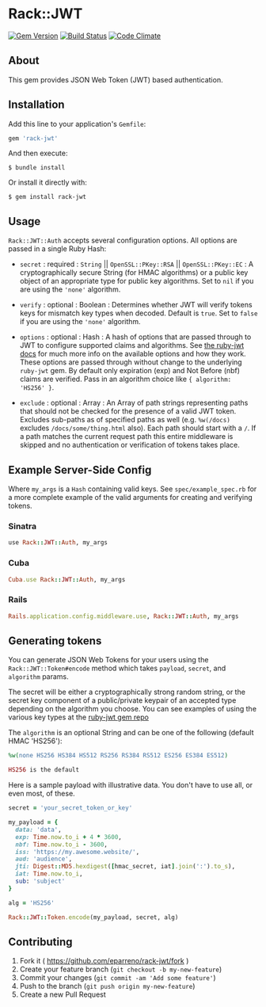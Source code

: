 # Rack::JWT

[![Gem Version](https://badge.fury.io/rb/rack-jwt.svg)](http://badge.fury.io/rb/rack-jwt)
[![Build Status](https://travis-ci.org/eparreno/rack-jwt.svg)](https://travis-ci.org/eparreno/rack-jwt)
[![Code Climate](https://codeclimate.com/github/eparreno/rack-jwt/badges/gpa.svg)](https://codeclimate.com/github/eparreno/rack-jwt)

## About

This gem provides JSON Web Token (JWT) based authentication.

## Installation

Add this line to your application's `Gemfile`:

```ruby
gem 'rack-jwt'
```

And then execute:

```
$ bundle install
```

Or install it directly with:

```
$ gem install rack-jwt
```

## Usage

`Rack::JWT::Auth` accepts several configuration options. All options are passed in a single Ruby Hash:

* `secret` : required : `String` || `OpenSSL::PKey::RSA` || `OpenSSL::PKey::EC` : A cryptographically secure String (for HMAC algorithms) or a public key object of an appropriate type for public key algorithms. Set to `nil` if you are using the `'none'` algorithm.

* `verify` : optional : Boolean : Determines whether JWT will verify tokens keys for mismatch key types when decoded. Default is `true`. Set to `false` if you are using the `'none'` algorithm.

* `options` : optional : Hash : A hash of options that are passed through to JWT to configure supported claims and algorithms. See [the ruby-jwt docs](https://github.com/progrium/ruby-jwt#support-for-reserved-claim-names) for much more info on the available options and how they work. These options are passed through without change to the underlying `ruby-jwt` gem. By default only expiration (exp) and Not Before (nbf) claims are verified. Pass in an algorithm choice like `{ algorithm: 'HS256' }`.

* `exclude` : optional : Array : An Array of path strings representing paths that should not be checked for the presence of a valid JWT token. Excludes sub-paths as of specified paths as well (e.g. `%w(/docs)` excludes `/docs/some/thing.html` also). Each path should start with a `/`. If a path matches the current request path this entire middleware is skipped and no authentication or verification of tokens takes place.

## Example Server-Side Config

Where `my_args` is a `Hash` containing valid keys. See `spec/example_spec.rb`
for a more complete example of the valid arguments for creating and verifying
tokens.

### Sinatra

```ruby
use Rack::JWT::Auth, my_args
```

### Cuba

```ruby
Cuba.use Rack::JWT::Auth, my_args
```

### Rails

```ruby
Rails.application.config.middleware.use, Rack::JWT::Auth, my_args
```

## Generating tokens
You can generate JSON Web Tokens for your users using the
`Rack::JWT::Token#encode` method which takes `payload`,
`secret`, and `algorithm` params.

The secret will be either a cryptographically strong random string, or the
secret key component of a public/private keypair of an accepted type depending on
the algorithm you choose. You can see examples of using the various key types at
the [ruby-jwt gem repo](https://github.com/jwt/ruby-jwt/blob/master/README.md)

The `algorithm` is an optional String and can be one of the following (default HMAC 'HS256'):

```ruby
%w(none HS256 HS384 HS512 RS256 RS384 RS512 ES256 ES384 ES512)

HS256 is the default
```

Here is a sample payload with illustrative data. You don't have to use all,
or even most, of these.

```ruby
secret = 'your_secret_token_or_key'

my_payload = {
  data: 'data',
  exp: Time.now.to_i + 4 * 3600,
  nbf: Time.now.to_i - 3600,
  iss: 'https://my.awesome.website/',
  aud: 'audience',
  jti: Digest::MD5.hexdigest([hmac_secret, iat].join(':').to_s),
  iat: Time.now.to_i,
  sub: 'subject'
}

alg = 'HS256'

Rack::JWT::Token.encode(my_payload, secret, alg)
```

## Contributing

1. Fork it ( https://github.com/eparreno/rack-jwt/fork )
2. Create your feature branch (`git checkout -b my-new-feature`)
3. Commit your changes (`git commit -am 'Add some feature'`)
4. Push to the branch (`git push origin my-new-feature`)
5. Create a new Pull Request
